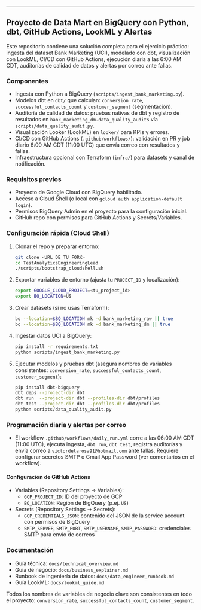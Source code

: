 ---
## Proyecto de Data Mart en BigQuery con Python, dbt, GitHub Actions, LookML y Alertas

Este repositorio contiene una solución completa para el ejercicio práctico: ingesta del dataset Bank Marketing (UCI), modelado con dbt, visualización con LookML, CI/CD con GitHub Actions, ejecución diaria a las 6:00 AM CDT, auditorías de calidad de datos y alertas por correo ante fallas.

### Componentes

- Ingesta con Python a BigQuery (`scripts/ingest_bank_marketing.py`).
- Modelos dbt en `dbt/` que calculan: `conversion_rate`, `successful_contacts_count` y `customer_segment` (segmentación).
- Auditoría de calidad de datos: pruebas nativas de dbt y registro de resultados en `bank_marketing_dm.data_quality_audits` vía `scripts/data_quality_audit.py`.
- Visualización Looker (LookML) en `looker/` para KPIs y errores.
- CI/CD con GitHub Actions (`.github/workflows/`): validación en PR y job diario 6:00 AM CDT (11:00 UTC) que envía correo con resultados y fallas.
- Infraestructura opcional con Terraform (`infra/`) para datasets y canal de notificación.

### Requisitos previos

- Proyecto de Google Cloud con BigQuery habilitado.
- Acceso a Cloud Shell (o local con `gcloud auth application-default login`).
- Permisos BigQuery Admin en el proyecto para la configuración inicial.
- GitHub repo con permisos para GitHub Actions y Secrets/Variables.

### Configuración rápida (Cloud Shell)

1. Clonar el repo y preparar entorno:
   ```bash
   git clone <URL_DE_TU_FORK>
   cd TestAnalyticsEngineeringLead
   ./scripts/bootstrap_cloudshell.sh
   ```
2. Exportar variables de entorno (ajusta tu `PROJECT_ID` y localización):
   ```bash
   export GOOGLE_CLOUD_PROJECT=<tu_project_id>
   export BQ_LOCATION=US
   ```
3. Crear datasets (si no usas Terraform):
   ```bash
   bq --location=$BQ_LOCATION mk -d bank_marketing_raw || true
   bq --location=$BQ_LOCATION mk -d bank_marketing_dm || true
   ```
4. Ingestar datos UCI a BigQuery:
   ```bash
   pip install -r requirements.txt
   python scripts/ingest_bank_marketing.py
   ```
5. Ejecutar modelos y pruebas dbt (asegura nombres de variables consistentes: `conversion_rate`, `successful_contacts_count`, `customer_segment`):
   ```bash
   pip install dbt-bigquery
   dbt deps --project-dir dbt
   dbt run  --project-dir dbt --profiles-dir dbt/profiles
   dbt test --project-dir dbt --profiles-dir dbt/profiles
   python scripts/data_quality_audit.py
   ```

### Programación diaria y alertas por correo

- El workflow `.github/workflows/daily_run.yml` corre a las 06:00 AM CDT (11:00 UTC), ejecuta ingesta, `dbt run`, `dbt test`, registra auditorías y envía correo a `victordelarosa91@hotmail.com` ante fallas. Requiere configurar secretos SMTP o Gmail App Password (ver comentarios en el workflow).

#### Configuración de GitHub Actions

- Variables (Repository Settings → Variables):
  - `GCP_PROJECT_ID`: ID del proyecto de GCP
  - `BQ_LOCATION`: Región de BigQuery (p.ej. `US`)
- Secrets (Repository Settings → Secrets):
  - `GCP_CREDENTIALS_JSON`: contenido del JSON de la service account con permisos de BigQuery
  - `SMTP_SERVER`, `SMTP_PORT`, `SMTP_USERNAME`, `SMTP_PASSWORD`: credenciales SMTP para envío de correos

### Documentación

- Guía técnica: `docs/technical_overview.md`
- Guía de negocio: `docs/business_explainer.md`
- Runbook de ingeniería de datos: `docs/data_engineer_runbook.md`
- Guía LookML: `docs/lookml_guide.md`

Todos los nombres de variables de negocio clave son consistentes en todo el proyecto: `conversion_rate`, `successful_contacts_count`, `customer_segment`.

